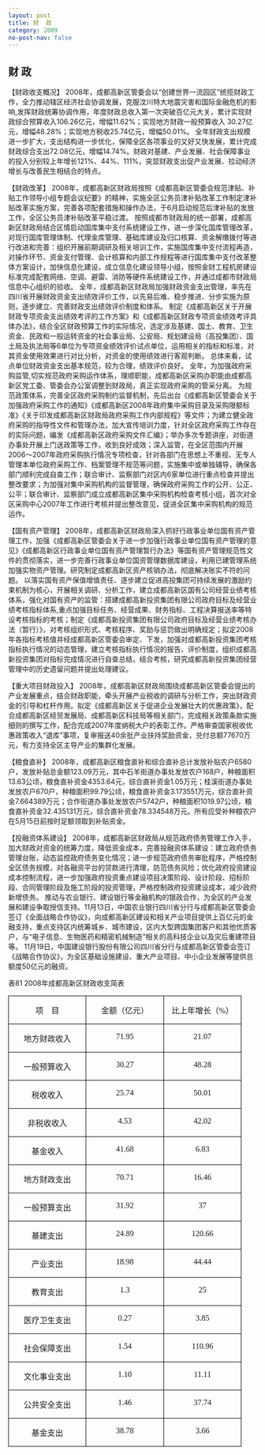 ```yaml
---
layout: post
title: 财  政
category: 2009
no-post-nav: false
---
```


##  财  政

【财政收支概况】  2008年，成都高新区管委会以“创建世界一流园区”统揽财政工作，全力推动辖区经济社会协调发展，克服汶川特大地震灾害和国际金融危机的影响,发挥财政统筹协调作用，年度财政总收入第一次突破百亿元大关，累计实现财政综合预算收入106.26亿元，增幅11.62%；实现地方财政一般预算收入
30.27亿元，增幅48.28%；实现地方税收25.74亿元，增幅50.01%。
全年财政支出规模进一步扩大，支出结构进一步优化，保障全区各项事业的又好又快发展，累计完成财政综合支出72.08亿元，增幅14.74%。财政对基建、产业发展、社会保障事业的投入分别较上年增长121%、44%、111%，突显财政支出促产业发展、拉动经济增长与改善民生相结合的特点。
 
【财政改革】  2008年，成都高新区财政局按照《成都高新区管委会规范津贴、补贴工作领导小组专题会议纪要》的精神，实施全区公务员津补贴改革工作制定津补贴改革实施方案，完善各项配套措施和操作办法，于6月启动规范后津补贴的发放工作，全区公务员津补贴改革平稳过渡。
按照成都市财政局的统一部署，成都高新区财政局结合区情启动国库集中支付系统建设工作，进一步深化国库管理改革，对现行国库管理体制、代理金库管理、基础库建设及归口核算、资金解缴拨付等进行改进和完善：组织开展前期调研及相关培训工作，实施国库集中支付流程再造，对操作环节、资金支付管理、会计核算和内部工作规程等进行国库集中支付改革整体方案设计，加快信息化建设，成立信息化建设领导小组，按照金财工程机房建设标准完成配套网络、空调、避雷、消防等硬件系统建设工作，并通过成都市财政局信息中心组织的验收。
全年，成都高新区财政局加强财政资金支出管理，率先在四川省开展财政资金支出绩效评价工作，以先易后难、稳步推进、分步实施为原则，逐步建立、完善财政支出绩效评价制度和体系。
制定《成都高新区关于开展财政专项资金支出绩效考评的工作方案》和《成都高新区财政专项资金绩效考评具体办法》，结合全区财政预算工作的实际情况，选定涉及基建、国土、教育、卫生资金、民政和一般运转资金的社会事业局、公安局、规划建设局（高投集团）、国土局及执法局等6单位为专项资金绩效评价试点单位，运用相关的指标和标准，对其资金使用效果进行对比分析，对资金的使用绩效进行客观判断。
总体来看，试点单位财政资金支出基本规范，较为合理，绩效评价良好。
全年，为加强政府采购监管,切实规范政府采购运作体系，理顺职能，成都高新区采购办职能由成都高新区党工委、管委会办公室调整到财政局，真正实现政府采购的管采分离。
为规范政策体系，完善全区政府采购制约监督机制，先后出台《成都高新区管委会关于加强政府采购工作的通知》《成都高新区2008年政府集中采购目录及采购限额标准》《关于印发成都高新区财政局政府采购工作内部规程》等文件；为建立健全政府采购的指导性文件和管理办法，加大宣传培训力度，针对全区政府采购工作存在的实际问题，编发《成都高新区政府采购文件汇编》；举办多次专题讲座，对街道办事处开展上门送政策等工作，收到良好成效；深入监管，在全区范围内开展2006～2007年政府采购执行情况专项检查，针对各部门在思想上不重视、无专人管理本单位政府采购工作、档案管理不规范等问题，实施集中或单独辅导，确保各部门顺利完成自查工作；联合审计、监察部门对区内6家单位进行重点检查并提出整改要求；为加强对集中采购机构的监督管理，确保政府采购工作的公开、公正、公平；联合审计、监察部门成立成都高新区集中采购机构检查考核小组，首次对全区采购中心2007年工作进行考核并提出整改意见，促进全区集中采购机构的规范运作。
 
【国有资产管理】  2008年，成都高新区财政局深入抓好行政事业单位国有资产管理工作，加强《成都高新区管委会关于进一步加强行政事业单位国有资产管理的意见》《成都高新区行政事业单位国有资产管理暂行办法》等国有资产管理规范性文件的贯彻落实，进一步完善行政事业单位国资管理数据库建设，利用已建管理系统加强实物资产管理。研究制定成都高新区资产核销办法，彻底解决账实不符的问题。
以落实国有资产保值增值责任、逐步建立促进高投集团可持续发展的激励约束机制为核心，开展相关调研、分析工作，建立成都高新区国有公司经营业绩考核体系，强化对国有资产的监管：搭建成都高新投资集团有限公司政府目标及经营业绩考核指标体系,重点加强目标任务、经营成果、财务指标、工程决算报送率等特设考核指标的考核；制定《成都高新投资集团有限公司政府目标及经营业绩考核办法（暂行）》，对考核组织形式、考核程序、奖励与惩罚做出明确规定；拟定2008年各指标考核值并经成都高新区管委会审定、下发，加强对成都高新投资集团考核指标执行情况的动态管理，建立考核指标执行情况的报告、评价制度，组织成都高新投资集团对指标完成情况进行自查总结，结合考核，研究成都高新投资集团经营管理中的历史遗留问题并提出处理建议。
 
【重大项目财政投入】  2008年，成都高新区财政局围绕成都高新区管委会提出的产业发展重点，结合财政职能，牵头开展产业税收的调研与分析工作，突出财政资金的引导和杠杆作用。拟定《成都高新区关于促进企业发展壮大的优惠政策》，配合成都高新区经贸发展局、成都高新区科技局等相关部门，完成相关政策条款实施细则的撰写工作，配合完成2007年度纳税大户的表彰工作。严格审查国家税收优惠政策收入“退库”事项，复审报送40余批产业扶持奖励资金，兑付总额77670万元，有力支持全区主导产业的集群化发展。
 
【粮食直补】  2008年，成都高新区粮食直补和综合直补总计发放补贴农户6580户，发放补贴总金额123.09万元，其中石羊街道办事处发放农户168户，种粮面积13.63公顷，粮食直补资金4353.64元，综合直补资金1.05万元；桂溪街道办事处发放农户670户，种粮面积99.79公顷，粮食直补资金3.173551万元，综合直补资金7.664389万元；合作街道办事处发放农户5742户，种粮面积1019.97公顷，粮食直补资金32.435131万元，综合直补资金78.334548万元。所有应受补种粮农户在5月15日前按时足额领取到补贴资金。
 
【投融资体系建设】  2008年，成都高新区财政局从规范政府债务管理工作入手，加大财政对资金的统筹力度，降低资金成本，完善投融资体系建设：建立政府债务管理台账，动态监控政府债务变化情况；进一步规范政府债务审批程序，严格控制全区债务规模，对各融资平台的贷款进行清理，防范债务风险；优化政府投资建设成本控制流程，进一步加强政府投资重点建设项目决策阶段、设计阶段、招标阶段、合同管理阶段及施工阶段的投资管理，严格控制政府投资建设成本，减少政府新增债务。
推动与农业银行、建设银行等金融机构的银政合作，为全区的产业发展和建设争取授信支持。11月13日，中国农业银行四川省分行与成都高新区管委会签订《全面战略合作协议》，向成都高新区建设和相关产业项目提供上百亿元的金融支持，重点支持区内统筹城乡、城市建设，区内大型跨国集团客户和其他优质客户，与“电子信息、生物医药和精密机械制造”相关的高科技企业以及灾后重建项目等。
11月19日，中国建设银行股份有限公司四川省分行与成都高新区管委会签订《战略合作协议》，为全区基础设施建设、重大产业项目、中小企业发展等提供总额度50亿元的融资。

表81 2008年成都高新区财政收支简表

<table class="MsoTableGrid" border="1" cellspacing="0" cellpadding="0" style="border-collapse:collapse;border:none;mso-border-alt:solid windowtext .5pt;
 mso-yfti-tbllook:480;mso-padding-alt:0cm 5.4pt 0cm 5.4pt;mso-border-insideh:
 .5pt solid windowtext;mso-border-insidev:.5pt solid windowtext">
 <tbody><tr style="mso-yfti-irow:0;mso-yfti-firstrow:yes">
  <td width="142" valign="top" style="width:106.5pt;border:solid windowtext 1.0pt;
  mso-border-alt:solid windowtext .5pt;padding:0cm 5.4pt 0cm 5.4pt">
  <p class="MsoNormal" align="center" style="text-align:center"><span style="font-family:宋体">项<span lang="EN-US"><span style="mso-spacerun:yes">&nbsp;&nbsp;&nbsp; </span></span>目<span lang="EN-US"><o:p></o:p></span></span></p>
  </td>
  <td width="142" valign="top" style="width:106.5pt;border:solid windowtext 1.0pt;
  border-left:none;mso-border-left-alt:solid windowtext .5pt;mso-border-alt:
  solid windowtext .5pt;padding:0cm 5.4pt 0cm 5.4pt">
  <p class="MsoNormal" align="center" style="text-align:center"><span style="font-family:宋体">金额（亿元）<span lang="EN-US"><o:p></o:p></span></span></p>
  </td>
  <td width="142" valign="top" style="width:106.55pt;border:solid windowtext 1.0pt;
  border-left:none;mso-border-left-alt:solid windowtext .5pt;mso-border-alt:
  solid windowtext .5pt;padding:0cm 5.4pt 0cm 5.4pt">
  <p class="MsoNormal" align="center" style="text-align:center"><span style="font-family:宋体">比上年增长（<span lang="EN-US">%</span>）<span lang="EN-US"><o:p></o:p></span></span></p>
  </td>
 </tr>
 <tr style="mso-yfti-irow:1">
  <td width="142" valign="top" style="width:106.5pt;border:solid windowtext 1.0pt;
  border-top:none;mso-border-top-alt:solid windowtext .5pt;mso-border-alt:solid windowtext .5pt;
  padding:0cm 5.4pt 0cm 5.4pt">
  <p class="MsoNormal" align="center" style="text-align:center"><span style="font-family:宋体">地方财政收入<span lang="EN-US"><o:p></o:p></span></span></p>
  </td>
  <td width="142" valign="top" style="width:106.5pt;border-top:none;border-left:
  none;border-bottom:solid windowtext 1.0pt;border-right:solid windowtext 1.0pt;
  mso-border-top-alt:solid windowtext .5pt;mso-border-left-alt:solid windowtext .5pt;
  mso-border-alt:solid windowtext .5pt;padding:0cm 5.4pt 0cm 5.4pt">
  <p class="MsoNormal" align="center" style="text-align:center"><span lang="EN-US" style="font-family:宋体">71.95<o:p></o:p></span></p>
  </td>
  <td width="142" valign="top" style="width:106.55pt;border-top:none;border-left:
  none;border-bottom:solid windowtext 1.0pt;border-right:solid windowtext 1.0pt;
  mso-border-top-alt:solid windowtext .5pt;mso-border-left-alt:solid windowtext .5pt;
  mso-border-alt:solid windowtext .5pt;padding:0cm 5.4pt 0cm 5.4pt">
  <p class="MsoNormal" align="center" style="text-align:center"><span lang="EN-US" style="font-family:宋体">21.07<o:p></o:p></span></p>
  </td>
 </tr>
 <tr style="mso-yfti-irow:2">
  <td width="142" valign="top" style="width:106.5pt;border:solid windowtext 1.0pt;
  border-top:none;mso-border-top-alt:solid windowtext .5pt;mso-border-alt:solid windowtext .5pt;
  padding:0cm 5.4pt 0cm 5.4pt">
  <p class="MsoNormal" align="center" style="text-align:center"><span style="font-family:宋体">一般预算收入<span lang="EN-US"><o:p></o:p></span></span></p>
  </td>
  <td width="142" valign="top" style="width:106.5pt;border-top:none;border-left:
  none;border-bottom:solid windowtext 1.0pt;border-right:solid windowtext 1.0pt;
  mso-border-top-alt:solid windowtext .5pt;mso-border-left-alt:solid windowtext .5pt;
  mso-border-alt:solid windowtext .5pt;padding:0cm 5.4pt 0cm 5.4pt">
  <p class="MsoNormal" align="center" style="text-align:center"><span lang="EN-US" style="font-family:宋体">30.27<o:p></o:p></span></p>
  </td>
  <td width="142" valign="top" style="width:106.55pt;border-top:none;border-left:
  none;border-bottom:solid windowtext 1.0pt;border-right:solid windowtext 1.0pt;
  mso-border-top-alt:solid windowtext .5pt;mso-border-left-alt:solid windowtext .5pt;
  mso-border-alt:solid windowtext .5pt;padding:0cm 5.4pt 0cm 5.4pt">
  <p class="MsoNormal" align="center" style="text-align:center"><span lang="EN-US" style="font-family:宋体">48.28<o:p></o:p></span></p>
  </td>
 </tr>
 <tr style="mso-yfti-irow:3">
  <td width="142" valign="top" style="width:106.5pt;border:solid windowtext 1.0pt;
  border-top:none;mso-border-top-alt:solid windowtext .5pt;mso-border-alt:solid windowtext .5pt;
  padding:0cm 5.4pt 0cm 5.4pt">
  <p class="MsoNormal" align="center" style="text-align:center"><span style="font-family:宋体">税收收入<span lang="EN-US"><o:p></o:p></span></span></p>
  </td>
  <td width="142" valign="top" style="width:106.5pt;border-top:none;border-left:
  none;border-bottom:solid windowtext 1.0pt;border-right:solid windowtext 1.0pt;
  mso-border-top-alt:solid windowtext .5pt;mso-border-left-alt:solid windowtext .5pt;
  mso-border-alt:solid windowtext .5pt;padding:0cm 5.4pt 0cm 5.4pt">
  <p class="MsoNormal" align="center" style="text-align:center"><span lang="EN-US" style="font-family:宋体">25.74<o:p></o:p></span></p>
  </td>
  <td width="142" valign="top" style="width:106.55pt;border-top:none;border-left:
  none;border-bottom:solid windowtext 1.0pt;border-right:solid windowtext 1.0pt;
  mso-border-top-alt:solid windowtext .5pt;mso-border-left-alt:solid windowtext .5pt;
  mso-border-alt:solid windowtext .5pt;padding:0cm 5.4pt 0cm 5.4pt">
  <p class="MsoNormal" align="center" style="text-align:center"><span lang="EN-US" style="font-family:宋体">50.01<o:p></o:p></span></p>
  </td>
 </tr>
 <tr style="mso-yfti-irow:4">
  <td width="142" valign="top" style="width:106.5pt;border:solid windowtext 1.0pt;
  border-top:none;mso-border-top-alt:solid windowtext .5pt;mso-border-alt:solid windowtext .5pt;
  padding:0cm 5.4pt 0cm 5.4pt">
  <p class="MsoNormal" align="center" style="text-align:center"><span style="font-family:宋体">非税收收入<span lang="EN-US"><o:p></o:p></span></span></p>
  </td>
  <td width="142" valign="top" style="width:106.5pt;border-top:none;border-left:
  none;border-bottom:solid windowtext 1.0pt;border-right:solid windowtext 1.0pt;
  mso-border-top-alt:solid windowtext .5pt;mso-border-left-alt:solid windowtext .5pt;
  mso-border-alt:solid windowtext .5pt;padding:0cm 5.4pt 0cm 5.4pt">
  <p class="MsoNormal" align="center" style="text-align:center"><span lang="EN-US" style="font-family:宋体">4.53<o:p></o:p></span></p>
  </td>
  <td width="142" valign="top" style="width:106.55pt;border-top:none;border-left:
  none;border-bottom:solid windowtext 1.0pt;border-right:solid windowtext 1.0pt;
  mso-border-top-alt:solid windowtext .5pt;mso-border-left-alt:solid windowtext .5pt;
  mso-border-alt:solid windowtext .5pt;padding:0cm 5.4pt 0cm 5.4pt">
  <p class="MsoNormal" align="center" style="text-align:center"><span lang="EN-US" style="font-family:宋体">42.02<o:p></o:p></span></p>
  </td>
 </tr>
 <tr style="mso-yfti-irow:5">
  <td width="142" valign="top" style="width:106.5pt;border:solid windowtext 1.0pt;
  border-top:none;mso-border-top-alt:solid windowtext .5pt;mso-border-alt:solid windowtext .5pt;
  padding:0cm 5.4pt 0cm 5.4pt">
  <p class="MsoNormal" align="center" style="text-align:center"><span style="font-family:宋体">基金收入<span lang="EN-US"><o:p></o:p></span></span></p>
  </td>
  <td width="142" valign="top" style="width:106.5pt;border-top:none;border-left:
  none;border-bottom:solid windowtext 1.0pt;border-right:solid windowtext 1.0pt;
  mso-border-top-alt:solid windowtext .5pt;mso-border-left-alt:solid windowtext .5pt;
  mso-border-alt:solid windowtext .5pt;padding:0cm 5.4pt 0cm 5.4pt">
  <p class="MsoNormal" align="center" style="text-align:center"><span lang="EN-US" style="font-family:宋体">41.68<o:p></o:p></span></p>
  </td>
  <td width="142" valign="top" style="width:106.55pt;border-top:none;border-left:
  none;border-bottom:solid windowtext 1.0pt;border-right:solid windowtext 1.0pt;
  mso-border-top-alt:solid windowtext .5pt;mso-border-left-alt:solid windowtext .5pt;
  mso-border-alt:solid windowtext .5pt;padding:0cm 5.4pt 0cm 5.4pt">
  <p class="MsoNormal" align="center" style="text-align:center"><span lang="EN-US" style="font-family:宋体">6.83<o:p></o:p></span></p>
  </td>
 </tr>
 <tr style="mso-yfti-irow:6">
  <td width="142" valign="top" style="width:106.5pt;border:solid windowtext 1.0pt;
  border-top:none;mso-border-top-alt:solid windowtext .5pt;mso-border-alt:solid windowtext .5pt;
  padding:0cm 5.4pt 0cm 5.4pt">
  <p class="MsoNormal" align="center" style="text-align:center"><span style="font-family:宋体">地方财政支出<span lang="EN-US"><o:p></o:p></span></span></p>
  </td>
  <td width="142" valign="top" style="width:106.5pt;border-top:none;border-left:
  none;border-bottom:solid windowtext 1.0pt;border-right:solid windowtext 1.0pt;
  mso-border-top-alt:solid windowtext .5pt;mso-border-left-alt:solid windowtext .5pt;
  mso-border-alt:solid windowtext .5pt;padding:0cm 5.4pt 0cm 5.4pt">
  <p class="MsoNormal" align="center" style="text-align:center"><span lang="EN-US" style="font-family:宋体">70.71<o:p></o:p></span></p>
  </td>
  <td width="142" valign="top" style="width:106.55pt;border-top:none;border-left:
  none;border-bottom:solid windowtext 1.0pt;border-right:solid windowtext 1.0pt;
  mso-border-top-alt:solid windowtext .5pt;mso-border-left-alt:solid windowtext .5pt;
  mso-border-alt:solid windowtext .5pt;padding:0cm 5.4pt 0cm 5.4pt">
  <p class="MsoNormal" align="center" style="text-align:center"><span lang="EN-US" style="font-family:宋体">16.46<o:p></o:p></span></p>
  </td>
 </tr>
 <tr style="mso-yfti-irow:7">
  <td width="142" valign="top" style="width:106.5pt;border:solid windowtext 1.0pt;
  border-top:none;mso-border-top-alt:solid windowtext .5pt;mso-border-alt:solid windowtext .5pt;
  padding:0cm 5.4pt 0cm 5.4pt">
  <p class="MsoNormal" align="center" style="text-align:center"><span style="font-family:宋体">一般预算支出<span lang="EN-US"><o:p></o:p></span></span></p>
  </td>
  <td width="142" valign="top" style="width:106.5pt;border-top:none;border-left:
  none;border-bottom:solid windowtext 1.0pt;border-right:solid windowtext 1.0pt;
  mso-border-top-alt:solid windowtext .5pt;mso-border-left-alt:solid windowtext .5pt;
  mso-border-alt:solid windowtext .5pt;padding:0cm 5.4pt 0cm 5.4pt">
  <p class="MsoNormal" align="center" style="text-align:center"><span lang="EN-US" style="font-family:宋体">31.92<o:p></o:p></span></p>
  </td>
  <td width="142" valign="top" style="width:106.55pt;border-top:none;border-left:
  none;border-bottom:solid windowtext 1.0pt;border-right:solid windowtext 1.0pt;
  mso-border-top-alt:solid windowtext .5pt;mso-border-left-alt:solid windowtext .5pt;
  mso-border-alt:solid windowtext .5pt;padding:0cm 5.4pt 0cm 5.4pt">
  <p class="MsoNormal" align="center" style="text-align:center"><span lang="EN-US" style="font-family:宋体">37<o:p></o:p></span></p>
  </td>
 </tr>
 <tr style="mso-yfti-irow:8">
  <td width="142" valign="top" style="width:106.5pt;border:solid windowtext 1.0pt;
  border-top:none;mso-border-top-alt:solid windowtext .5pt;mso-border-alt:solid windowtext .5pt;
  padding:0cm 5.4pt 0cm 5.4pt">
  <p class="MsoNormal" align="center" style="text-align:center"><span style="font-family:宋体">基建支出<span lang="EN-US"><o:p></o:p></span></span></p>
  </td>
  <td width="142" valign="top" style="width:106.5pt;border-top:none;border-left:
  none;border-bottom:solid windowtext 1.0pt;border-right:solid windowtext 1.0pt;
  mso-border-top-alt:solid windowtext .5pt;mso-border-left-alt:solid windowtext .5pt;
  mso-border-alt:solid windowtext .5pt;padding:0cm 5.4pt 0cm 5.4pt">
  <p class="MsoNormal" align="center" style="text-align:center"><span lang="EN-US" style="font-family:宋体">24.89<o:p></o:p></span></p>
  </td>
  <td width="142" valign="top" style="width:106.55pt;border-top:none;border-left:
  none;border-bottom:solid windowtext 1.0pt;border-right:solid windowtext 1.0pt;
  mso-border-top-alt:solid windowtext .5pt;mso-border-left-alt:solid windowtext .5pt;
  mso-border-alt:solid windowtext .5pt;padding:0cm 5.4pt 0cm 5.4pt">
  <p class="MsoNormal" align="center" style="text-align:center"><span lang="EN-US" style="font-family:宋体">120.66<o:p></o:p></span></p>
  </td>
 </tr>
 <tr style="mso-yfti-irow:9">
  <td width="142" valign="top" style="width:106.5pt;border:solid windowtext 1.0pt;
  border-top:none;mso-border-top-alt:solid windowtext .5pt;mso-border-alt:solid windowtext .5pt;
  padding:0cm 5.4pt 0cm 5.4pt">
  <p class="MsoNormal" align="center" style="text-align:center"><span style="font-family:宋体">产业支出<span lang="EN-US"><o:p></o:p></span></span></p>
  </td>
  <td width="142" valign="top" style="width:106.5pt;border-top:none;border-left:
  none;border-bottom:solid windowtext 1.0pt;border-right:solid windowtext 1.0pt;
  mso-border-top-alt:solid windowtext .5pt;mso-border-left-alt:solid windowtext .5pt;
  mso-border-alt:solid windowtext .5pt;padding:0cm 5.4pt 0cm 5.4pt">
  <p class="MsoNormal" align="center" style="text-align:center"><span lang="EN-US" style="font-family:宋体">18.98<o:p></o:p></span></p>
  </td>
  <td width="142" valign="top" style="width:106.55pt;border-top:none;border-left:
  none;border-bottom:solid windowtext 1.0pt;border-right:solid windowtext 1.0pt;
  mso-border-top-alt:solid windowtext .5pt;mso-border-left-alt:solid windowtext .5pt;
  mso-border-alt:solid windowtext .5pt;padding:0cm 5.4pt 0cm 5.4pt">
  <p class="MsoNormal" align="center" style="text-align:center"><span lang="EN-US" style="font-family:宋体">44.44<o:p></o:p></span></p>
  </td>
 </tr>
 <tr style="mso-yfti-irow:10">
  <td width="142" valign="top" style="width:106.5pt;border:solid windowtext 1.0pt;
  border-top:none;mso-border-top-alt:solid windowtext .5pt;mso-border-alt:solid windowtext .5pt;
  padding:0cm 5.4pt 0cm 5.4pt">
  <p class="MsoNormal" align="center" style="text-align:center"><span style="font-family:宋体">教育支出<span lang="EN-US"><o:p></o:p></span></span></p>
  </td>
  <td width="142" valign="top" style="width:106.5pt;border-top:none;border-left:
  none;border-bottom:solid windowtext 1.0pt;border-right:solid windowtext 1.0pt;
  mso-border-top-alt:solid windowtext .5pt;mso-border-left-alt:solid windowtext .5pt;
  mso-border-alt:solid windowtext .5pt;padding:0cm 5.4pt 0cm 5.4pt">
  <p class="MsoNormal" align="center" style="text-align:center"><span lang="EN-US" style="font-family:宋体">1.3<o:p></o:p></span></p>
  </td>
  <td width="142" valign="top" style="width:106.55pt;border-top:none;border-left:
  none;border-bottom:solid windowtext 1.0pt;border-right:solid windowtext 1.0pt;
  mso-border-top-alt:solid windowtext .5pt;mso-border-left-alt:solid windowtext .5pt;
  mso-border-alt:solid windowtext .5pt;padding:0cm 5.4pt 0cm 5.4pt">
  <p class="MsoNormal" align="center" style="text-align:center"><span lang="EN-US" style="font-family:宋体">25<o:p></o:p></span></p>
  </td>
 </tr>
 <tr style="mso-yfti-irow:11">
  <td width="142" valign="top" style="width:106.5pt;border:solid windowtext 1.0pt;
  border-top:none;mso-border-top-alt:solid windowtext .5pt;mso-border-alt:solid windowtext .5pt;
  padding:0cm 5.4pt 0cm 5.4pt">
  <p class="MsoNormal" align="center" style="text-align:center"><span style="font-family:宋体">医疗卫生支出<span lang="EN-US"><o:p></o:p></span></span></p>
  </td>
  <td width="142" valign="top" style="width:106.5pt;border-top:none;border-left:
  none;border-bottom:solid windowtext 1.0pt;border-right:solid windowtext 1.0pt;
  mso-border-top-alt:solid windowtext .5pt;mso-border-left-alt:solid windowtext .5pt;
  mso-border-alt:solid windowtext .5pt;padding:0cm 5.4pt 0cm 5.4pt">
  <p class="MsoNormal" align="center" style="text-align:center"><span lang="EN-US" style="font-family:宋体">0.27<o:p></o:p></span></p>
  </td>
  <td width="142" valign="top" style="width:106.55pt;border-top:none;border-left:
  none;border-bottom:solid windowtext 1.0pt;border-right:solid windowtext 1.0pt;
  mso-border-top-alt:solid windowtext .5pt;mso-border-left-alt:solid windowtext .5pt;
  mso-border-alt:solid windowtext .5pt;padding:0cm 5.4pt 0cm 5.4pt">
  <p class="MsoNormal" align="center" style="text-align:center"><span lang="EN-US" style="font-family:宋体">3.85<o:p></o:p></span></p>
  </td>
 </tr>
 <tr style="mso-yfti-irow:12">
  <td width="142" valign="top" style="width:106.5pt;border:solid windowtext 1.0pt;
  border-top:none;mso-border-top-alt:solid windowtext .5pt;mso-border-alt:solid windowtext .5pt;
  padding:0cm 5.4pt 0cm 5.4pt">
  <p class="MsoNormal" align="center" style="text-align:center"><span style="font-family:宋体">社会保障支出<span lang="EN-US"><o:p></o:p></span></span></p>
  </td>
  <td width="142" valign="top" style="width:106.5pt;border-top:none;border-left:
  none;border-bottom:solid windowtext 1.0pt;border-right:solid windowtext 1.0pt;
  mso-border-top-alt:solid windowtext .5pt;mso-border-left-alt:solid windowtext .5pt;
  mso-border-alt:solid windowtext .5pt;padding:0cm 5.4pt 0cm 5.4pt">
  <p class="MsoNormal" align="center" style="text-align:center"><span lang="EN-US" style="font-family:宋体">1.54<o:p></o:p></span></p>
  </td>
  <td width="142" valign="top" style="width:106.55pt;border-top:none;border-left:
  none;border-bottom:solid windowtext 1.0pt;border-right:solid windowtext 1.0pt;
  mso-border-top-alt:solid windowtext .5pt;mso-border-left-alt:solid windowtext .5pt;
  mso-border-alt:solid windowtext .5pt;padding:0cm 5.4pt 0cm 5.4pt">
  <p class="MsoNormal" align="center" style="text-align:center"><span lang="EN-US" style="font-family:宋体">110.96<o:p></o:p></span></p>
  </td>
 </tr>
 <tr style="mso-yfti-irow:13">
  <td width="142" valign="top" style="width:106.5pt;border:solid windowtext 1.0pt;
  border-top:none;mso-border-top-alt:solid windowtext .5pt;mso-border-alt:solid windowtext .5pt;
  padding:0cm 5.4pt 0cm 5.4pt">
  <p class="MsoNormal" align="center" style="text-align:center"><span style="font-family:宋体">文化事业支出<span lang="EN-US"><o:p></o:p></span></span></p>
  </td>
  <td width="142" valign="top" style="width:106.5pt;border-top:none;border-left:
  none;border-bottom:solid windowtext 1.0pt;border-right:solid windowtext 1.0pt;
  mso-border-top-alt:solid windowtext .5pt;mso-border-left-alt:solid windowtext .5pt;
  mso-border-alt:solid windowtext .5pt;padding:0cm 5.4pt 0cm 5.4pt">
  <p class="MsoNormal" align="center" style="text-align:center"><span lang="EN-US" style="font-family:宋体">1.10<o:p></o:p></span></p>
  </td>
  <td width="142" valign="top" style="width:106.55pt;border-top:none;border-left:
  none;border-bottom:solid windowtext 1.0pt;border-right:solid windowtext 1.0pt;
  mso-border-top-alt:solid windowtext .5pt;mso-border-left-alt:solid windowtext .5pt;
  mso-border-alt:solid windowtext .5pt;padding:0cm 5.4pt 0cm 5.4pt">
  <p class="MsoNormal" align="center" style="text-align:center"><span lang="EN-US" style="font-family:宋体">11.11<o:p></o:p></span></p>
  </td>
 </tr>
 <tr style="mso-yfti-irow:14">
  <td width="142" valign="top" style="width:106.5pt;border:solid windowtext 1.0pt;
  border-top:none;mso-border-top-alt:solid windowtext .5pt;mso-border-alt:solid windowtext .5pt;
  padding:0cm 5.4pt 0cm 5.4pt">
  <p class="MsoNormal" align="center" style="text-align:center"><span style="font-family:宋体">公共安全支出<span lang="EN-US"><o:p></o:p></span></span></p>
  </td>
  <td width="142" valign="top" style="width:106.5pt;border-top:none;border-left:
  none;border-bottom:solid windowtext 1.0pt;border-right:solid windowtext 1.0pt;
  mso-border-top-alt:solid windowtext .5pt;mso-border-left-alt:solid windowtext .5pt;
  mso-border-alt:solid windowtext .5pt;padding:0cm 5.4pt 0cm 5.4pt">
  <p class="MsoNormal" align="center" style="text-align:center"><span lang="EN-US" style="font-family:宋体">1.46<o:p></o:p></span></p>
  </td>
  <td width="142" valign="top" style="width:106.55pt;border-top:none;border-left:
  none;border-bottom:solid windowtext 1.0pt;border-right:solid windowtext 1.0pt;
  mso-border-top-alt:solid windowtext .5pt;mso-border-left-alt:solid windowtext .5pt;
  mso-border-alt:solid windowtext .5pt;padding:0cm 5.4pt 0cm 5.4pt">
  <p class="MsoNormal" align="center" style="text-align:center"><span lang="EN-US" style="font-family:宋体">37.74<o:p></o:p></span></p>
  </td>
 </tr>
 <tr style="mso-yfti-irow:15;mso-yfti-lastrow:yes">
  <td width="142" valign="top" style="width:106.5pt;border:solid windowtext 1.0pt;
  border-top:none;mso-border-top-alt:solid windowtext .5pt;mso-border-alt:solid windowtext .5pt;
  padding:0cm 5.4pt 0cm 5.4pt">
  <p class="MsoNormal" align="center" style="text-align:center"><span style="font-family:宋体">基金支出<span lang="EN-US"><o:p></o:p></span></span></p>
  </td>
  <td width="142" valign="top" style="width:106.5pt;border-top:none;border-left:
  none;border-bottom:solid windowtext 1.0pt;border-right:solid windowtext 1.0pt;
  mso-border-top-alt:solid windowtext .5pt;mso-border-left-alt:solid windowtext .5pt;
  mso-border-alt:solid windowtext .5pt;padding:0cm 5.4pt 0cm 5.4pt">
  <p class="MsoNormal" align="center" style="text-align:center"><span lang="EN-US" style="font-family:宋体">38.78<o:p></o:p></span></p>
  </td>
  <td width="142" valign="top" style="width:106.55pt;border-top:none;border-left:
  none;border-bottom:solid windowtext 1.0pt;border-right:solid windowtext 1.0pt;
  mso-border-top-alt:solid windowtext .5pt;mso-border-left-alt:solid windowtext .5pt;
  mso-border-alt:solid windowtext .5pt;padding:0cm 5.4pt 0cm 5.4pt">
  <p class="MsoNormal" align="center" style="text-align:center"><span lang="EN-US" style="font-family:宋体">3.66<o:p></o:p></span></p>
  </td>
 </tr>
</tbody></table>

